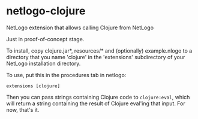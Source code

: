 # netlogo-clojure
NetLogo extension that allows calling Clojure from NetLogo

Just in proof-of-concept stage.

To install, copy clojure.jar\*, resources/* and (optionally)
example.nlogo to a directory that you name 'clojure' in the 'extensions'
subdirectory of your NetLogo installation directory.

To use, put this in the procedures tab in netlogo:

	extensions [clojure]

Then you can pass strings containing Clojure code to 
`clojure:eval`, which will return a string containing the result
of Clojure eval'ing that input.  For now, that's it.
